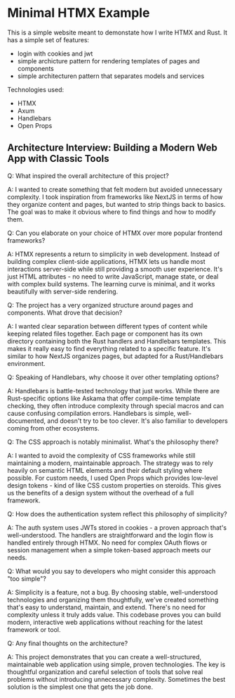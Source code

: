 # Minimal HTMX Example

This is a simple website meant to demonstate how I write HTMX and Rust. It has a simple set of features:

* login with cookies and jwt
* simple archicture pattern for rendering templates of pages and components
* simple architecturen pattern that separates models and services

Technologies used:
* HTMX
* Axum
* Handlebars
* Open Props

## Architecture Interview: Building a Modern Web App with Classic Tools

Q: What inspired the overall architecture of this project?

A: I wanted to create something that felt modern but avoided unnecessary complexity. I took inspiration from frameworks like NextJS in terms of how they organize content and pages, but wanted to strip things back to basics. The goal was to make it obvious where to find things and how to modify them.

Q: Can you elaborate on your choice of HTMX over more popular frontend frameworks?

A: HTMX represents a return to simplicity in web development. Instead of building complex client-side applications, HTMX lets us handle most interactions server-side while still providing a smooth user experience. It's just HTML attributes - no need to write JavaScript, manage state, or deal with complex build systems. The learning curve is minimal, and it works beautifully with server-side rendering.

Q: The project has a very organized structure around pages and components. What drove that decision?

A: I wanted clear separation between different types of content while keeping related files together. Each page or component has its own directory containing both the Rust handlers and Handlebars templates. This makes it really easy to find everything related to a specific feature. It's similar to how NextJS organizes pages, but adapted for a Rust/Handlebars environment.

Q: Speaking of Handlebars, why choose it over other templating options?

A: Handlebars is battle-tested technology that just works. While there are Rust-specific options like Askama that offer compile-time template checking, they often introduce complexity through special macros and can cause confusing compilation errors. Handlebars is simple, well-documented, and doesn't try to be too clever. It's also familiar to developers coming from other ecosystems.

Q: The CSS approach is notably minimalist. What's the philosophy there?

A: I wanted to avoid the complexity of CSS frameworks while still maintaining a modern, maintainable approach. The strategy was to rely heavily on semantic HTML elements and their default styling where possible. For custom needs, I used Open Props which provides low-level design tokens - kind of like CSS custom properties on steroids. This gives us the benefits of a design system without the overhead of a full framework.

Q: How does the authentication system reflect this philosophy of simplicity?

A: The auth system uses JWTs stored in cookies - a proven approach that's well-understood. The handlers are straightforward and the login flow is handled entirely through HTMX. No need for complex OAuth flows or session management when a simple token-based approach meets our needs.

Q: What would you say to developers who might consider this approach "too simple"?

A: Simplicity is a feature, not a bug. By choosing stable, well-understood technologies and organizing them thoughtfully, we've created something that's easy to understand, maintain, and extend. There's no need for complexity unless it truly adds value. This codebase proves you can build modern, interactive web applications without reaching for the latest framework or tool.

Q: Any final thoughts on the architecture?

A: This project demonstrates that you can create a well-structured, maintainable web application using simple, proven technologies. The key is thoughtful organization and careful selection of tools that solve real problems without introducing unnecessary complexity. Sometimes the best solution is the simplest one that gets the job done.
